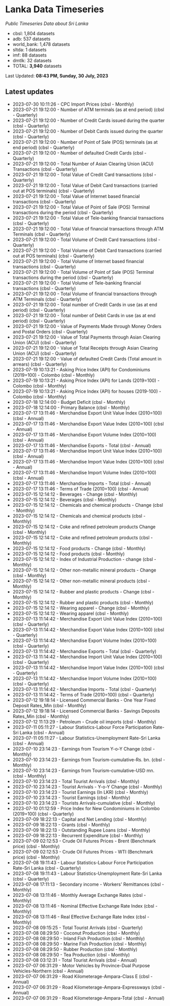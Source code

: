 # Lanka Data Timeseries
*Public Timeseries Data about Sri Lanka*

* cbsl: 1,804 datasets
* adb: 537 datasets
* world_bank: 1,478 datasets
* sltda: 1 datasets
* imf: 88 datasets
* dmtlk: 32 datasets
* TOTAL: **3,940** datasets

Last Updated: **08:43 PM, Sunday, 30 July, 2023**

## Latest updates

* 2023-07-30 10:11:26 - CPC Import Prices (cbsl - Monthly)
* 2023-07-21 19:12:00 - Number of ATM terminals (as at end period) (cbsl - Quarterly)
* 2023-07-21 19:12:00 - Number of Credit Cards issued during the quarter (cbsl - Quarterly)
* 2023-07-21 19:12:00 - Number of Debit Cards issued during the quarter (cbsl - Quarterly)
* 2023-07-21 19:12:00 - Number of Point of Sale (POS) terminals (as at end period) (cbsl - Quarterly)
* 2023-07-21 19:12:00 - Number of defaulted Credit Cards (cbsl - Quarterly)
* 2023-07-21 19:12:00 - Total Number of Asian Clearing Union (ACU) Transactions (cbsl - Quarterly)
* 2023-07-21 19:12:00 - Total Value of Credit Card transactions (cbsl - Quarterly)
* 2023-07-21 19:12:00 - Total Value of Debit Card transactions (carried out at POS terminals) (cbsl - Quarterly)
* 2023-07-21 19:12:00 - Total Value of Internet based financial transactions (cbsl - Quarterly)
* 2023-07-21 19:12:00 - Total Value of Point of Sale (POS) Terminal transactions during the period (cbsl - Quarterly)
* 2023-07-21 19:12:00 - Total Value of Tele-banking financial transactions (cbsl - Quarterly)
* 2023-07-21 19:12:00 - Total Value of financial transactions through ATM Terminals (cbsl - Quarterly)
* 2023-07-21 19:12:00 - Total Volume of Credit Card transactions (cbsl - Quarterly)
* 2023-07-21 19:12:00 - Total Volume of Debit Card transactions (carried out at POS terminals) (cbsl - Quarterly)
* 2023-07-21 19:12:00 - Total Volume of Internet based financial transactions (cbsl - Quarterly)
* 2023-07-21 19:12:00 - Total Volume of Point of Sale (POS) Terminal transactions during the period (cbsl - Quarterly)
* 2023-07-21 19:12:00 - Total Volume of Tele-banking financial transactions (cbsl - Quarterly)
* 2023-07-21 19:12:00 - Total Volume of financial transactions through ATM Terminals (cbsl - Quarterly)
* 2023-07-21 19:12:00 - Total number of Credit Cards in use (as at end period) (cbsl - Quarterly)
* 2023-07-21 19:12:00 - Total number of Debit Cards in use (as at end period) (cbsl - Quarterly)
* 2023-07-21 19:12:00 - Value of Payments Made through Money Orders and Postal Orders (cbsl - Quarterly)
* 2023-07-21 19:12:00 - Value of Total Payments through Asian Clearing Union (ACU) (cbsl - Quarterly)
* 2023-07-21 19:12:00 - Value of Total Receipts through Asian Clearing Union (ACU) (cbsl - Quarterly)
* 2023-07-21 19:12:00 - Value of defaulted Credit Cards (Total amount in arrears) (cbsl - Quarterly)
* 2023-07-19 10:13:21 - Asking Price Index (API) for Condominiums (2019=100) - Colombo (cbsl - Monthly)
* 2023-07-19 10:13:21 - Asking Price Index (API) for Lands (2019=100) - Colombo (cbsl - Monthly)
* 2023-07-19 10:13:21 - Asking Price Index (API) for houses (2019-100) - Colombo (cbsl - Monthly)
* 2023-07-18 12:14:00 - Budget Deficit (cbsl - Monthly)
* 2023-07-18 12:14:00 - Primary Balance (cbsl - Monthly)
* 2023-07-17 13:11:46 - Merchandise Export Unit Value Index (2010=100) (cbsl - Annual)
* 2023-07-17 13:11:46 - Merchandise Export Value Index (2010=100) (cbsl - Annual)
* 2023-07-17 13:11:46 - Merchandise Export Volume Index (2010=100) (cbsl - Annual)
* 2023-07-17 13:11:46 - Merchandise Exports - Total (cbsl - Annual)
* 2023-07-17 13:11:46 - Merchandise Import Unit Value Index (2010=100) (cbsl - Annual)
* 2023-07-17 13:11:46 - Merchandise Import Value Index (2010=100) (cbsl - Annual)
* 2023-07-17 13:11:46 - Merchandise Import Volume Index (2010=100) (cbsl - Annual)
* 2023-07-17 13:11:46 - Merchandise Imports - Total (cbsl - Annual)
* 2023-07-17 13:11:46 - Terms of Trade (2010=100) (cbsl - Annual)
* 2023-07-15 12:14:12 - Beverages - Change (cbsl - Monthly)
* 2023-07-15 12:14:12 - Beverages (cbsl - Monthly)
* 2023-07-15 12:14:12 - Chemicals and chemical products - Change (cbsl - Monthly)
* 2023-07-15 12:14:12 - Chemicals and chemical products (cbsl - Monthly)
* 2023-07-15 12:14:12 - Coke and refined petroleum products Change (cbsl - Monthly)
* 2023-07-15 12:14:12 - Coke and refined petroleum products (cbsl - Monthly)
* 2023-07-15 12:14:12 - Food products - Change (cbsl - Monthly)
* 2023-07-15 12:14:12 - Food products (cbsl - Monthly)
* 2023-07-15 12:14:12 - Index of Industrial Production - change (cbsl - Monthly)
* 2023-07-15 12:14:12 - Other non-metallic mineral products - Change (cbsl - Monthly)
* 2023-07-15 12:14:12 - Other non-metallic mineral products (cbsl - Monthly)
* 2023-07-15 12:14:12 - Rubber and plastic products - Change (cbsl - Monthly)
* 2023-07-15 12:14:12 - Rubber and plastic products (cbsl - Monthly)
* 2023-07-15 12:14:12 - Wearing apparel - Change (cbsl - Monthly)
* 2023-07-15 12:14:12 - Wearing apparel (cbsl - Monthly)
* 2023-07-13 11:14:42 - Merchandise Export Unit Value Index (2010=100) (cbsl - Quarterly)
* 2023-07-13 11:14:42 - Merchandise Export Value Index (2010=100) (cbsl - Quarterly)
* 2023-07-13 11:14:42 - Merchandise Export Volume Index (2010=100) (cbsl - Quarterly)
* 2023-07-13 11:14:42 - Merchandise Exports - Total (cbsl - Quarterly)
* 2023-07-13 11:14:42 - Merchandise Import Unit Value Index (2010=100) (cbsl - Quarterly)
* 2023-07-13 11:14:42 - Merchandise Import Value Index (2010=100) (cbsl - Quarterly)
* 2023-07-13 11:14:42 - Merchandise Import Volume Index (2010=100) (cbsl - Quarterly)
* 2023-07-13 11:14:42 - Merchandise Imports - Total (cbsl - Quarterly)
* 2023-07-13 11:14:42 - Terms of Trade (2010=100) (cbsl - Quarterly)
* 2023-07-12 19:18:14 - Licensed Commercial Banks - One Year Fixed Deposit Rates_Min (cbsl - Monthly)
* 2023-07-12 19:18:14 - Licensed Commercial Banks - Savings Deposits Rates_Min (cbsl - Monthly)
* 2023-07-12 11:13:29 - Petroleum - Crude oil imports (cbsl - Monthly)
* 2023-07-11 05:11:27 - Labour Statistics-Labour Force Participation Rate-Sri Lanka (cbsl - Annual)
* 2023-07-11 05:11:27 - Labour Statistics-Unemployment Rate-Sri Lanka (cbsl - Annual)
* 2023-07-10 23:14:23 - Earnings from Tourism Y-o-Y Change (cbsl - Monthly)
* 2023-07-10 23:14:23 - Earnings from Tourism-cumulative-Rs. bn. (cbsl - Monthly)
* 2023-07-10 23:14:23 - Earnings from Tourism-cumulative-USD mn. (cbsl - Monthly)
* 2023-07-10 23:14:23 - Total Tourist Arrivals (cbsl - Monthly)
* 2023-07-10 23:14:23 - Tourist Arrivals - Y-o-Y Change (cbsl - Monthly)
* 2023-07-10 23:14:23 - Tourist Earnings (In LKR) (cbsl - Monthly)
* 2023-07-10 23:14:23 - Tourist Earnings (cbsl - Monthly)
* 2023-07-10 23:14:23 - Tourists Arrivals-cumulative (cbsl - Monthly)
* 2023-07-10 01:12:59 - Price Index for New Condominiums in Colombo (2019=100) (cbsl - Quarterly)
* 2023-07-09 18:22:13 - Capital and Net Lending (cbsl - Monthly)
* 2023-07-09 18:22:13 - Grants (cbsl - Monthly)
* 2023-07-09 18:22:13 - Outstanding Rupee Loans (cbsl - Monthly)
* 2023-07-09 18:22:13 - Recurrent Expenditure (cbsl - Monthly)
* 2023-07-09 02:12:53 - Crude Oil Futures Prices - Brent (Benchmark price) (cbsl - Monthly)
* 2023-07-09 02:12:53 - Crude Oil Futures Prices - WTI (Benchmark price) (cbsl - Monthly)
* 2023-07-08 19:11:43 - Labour Statistics-Labour Force Participation Rate-Sri Lanka (cbsl - Quarterly)
* 2023-07-08 19:11:43 - Labour Statistics-Unemployment Rate-Sri Lanka (cbsl - Quarterly)
* 2023-07-08 17:11:13 - Secondary income - Workers' Remittances (cbsl - Monthly)
* 2023-07-08 13:11:46 - Monthly Average Exchange Rates (cbsl - Monthly)
* 2023-07-08 13:11:46 - Nominal Effective Exchange Rate Index (cbsl - Monthly)
* 2023-07-08 13:11:46 - Real Effective Exchange Rate Index (cbsl - Monthly)
* 2023-07-08 09:15:25 - Total Tourist Arrivals (cbsl - Quarterly)
* 2023-07-08 08:29:50 - Coconut Production (cbsl - Monthly)
* 2023-07-08 08:29:50 - Inland Fish Production (cbsl - Monthly)
* 2023-07-08 08:29:50 - Marine Fish Production (cbsl - Monthly)
* 2023-07-08 08:29:50 - Rubber Production (cbsl - Monthly)
* 2023-07-08 08:29:50 - Tea Production (cbsl - Monthly)
* 2023-07-08 03:12:31 - Total Tourist Arrivals (cbsl - Annual)
* 2023-07-07 06:31:29 - Motor Vehicles by Province-Dual Purpose Vehicles-Northern (cbsl - Annual)
* 2023-07-07 06:31:29 - Road Kilometerage-Ampara-Class E (cbsl - Annual)
* 2023-07-07 06:31:29 - Road Kilometerage-Ampara-Expressways (cbsl - Annual)
* 2023-07-07 06:31:29 - Road Kilometerage-Ampara-Total (cbsl - Annual)